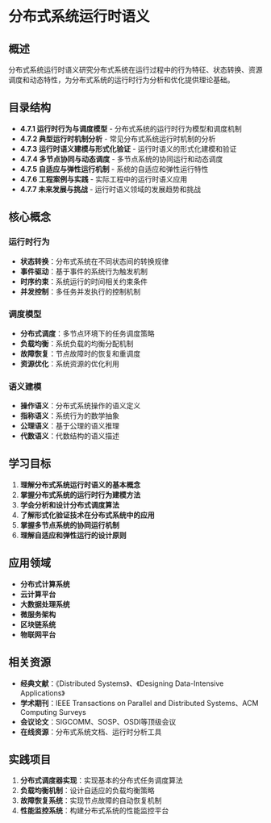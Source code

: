 # 分布式系统运行时语义

## 概述

分布式系统运行时语义研究分布式系统在运行过程中的行为特征、状态转换、资源调度和动态特性，为分布式系统的运行时行为分析和优化提供理论基础。

## 目录结构

- **4.7.1 运行时行为与调度模型** - 分布式系统的运行时行为模型和调度机制
- **4.7.2 典型运行时机制分析** - 常见分布式系统运行时机制的分析
- **4.7.3 运行时语义建模与形式化验证** - 运行时语义的形式化建模和验证
- **4.7.4 多节点协同与动态调度** - 多节点系统的协同运行和动态调度
- **4.7.5 自适应与弹性运行机制** - 系统的自适应和弹性运行特性
- **4.7.6 工程案例与实践** - 实际工程中的运行时语义应用
- **4.7.7 未来发展与挑战** - 运行时语义领域的发展趋势和挑战

## 核心概念

### 运行时行为

- **状态转换**：分布式系统在不同状态间的转换规律
- **事件驱动**：基于事件的系统行为触发机制
- **时序约束**：系统运行的时间相关约束条件
- **并发控制**：多任务并发执行的控制机制

### 调度模型

- **分布式调度**：多节点环境下的任务调度策略
- **负载均衡**：系统负载的均衡分配机制
- **故障恢复**：节点故障时的恢复和重调度
- **资源优化**：系统资源的优化利用

### 语义建模

- **操作语义**：分布式系统操作的语义定义
- **指称语义**：系统行为的数学抽象
- **公理语义**：基于公理的语义推理
- **代数语义**：代数结构的语义描述

## 学习目标

1. **理解分布式系统运行时语义的基本概念**
2. **掌握分布式系统的运行时行为建模方法**
3. **学会分析和设计分布式调度算法**
4. **了解形式化验证技术在分布式系统中的应用**
5. **掌握多节点系统的协同运行机制**
6. **理解自适应和弹性运行的设计原则**

## 应用领域

- **分布式计算系统**
- **云计算平台**
- **大数据处理系统**
- **微服务架构**
- **区块链系统**
- **物联网平台**

## 相关资源

- **经典文献**：《Distributed Systems》、《Designing Data-Intensive Applications》
- **学术期刊**：IEEE Transactions on Parallel and Distributed Systems、ACM Computing Surveys
- **会议论文**：SIGCOMM、SOSP、OSDI等顶级会议
- **在线资源**：分布式系统文档、运行时分析工具

## 实践项目

1. **分布式调度器实现**：实现基本的分布式任务调度算法
2. **负载均衡机制**：设计自适应的负载均衡策略
3. **故障恢复系统**：实现节点故障的自动恢复机制
4. **性能监控系统**：构建分布式系统的性能监控平台

